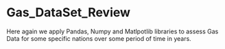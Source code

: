 # Gas_DataSet_Review
Here again we apply Pandas, Numpy and Matlpotlib libraries to assess Gas Data for some specific nations over some period of time in years.
